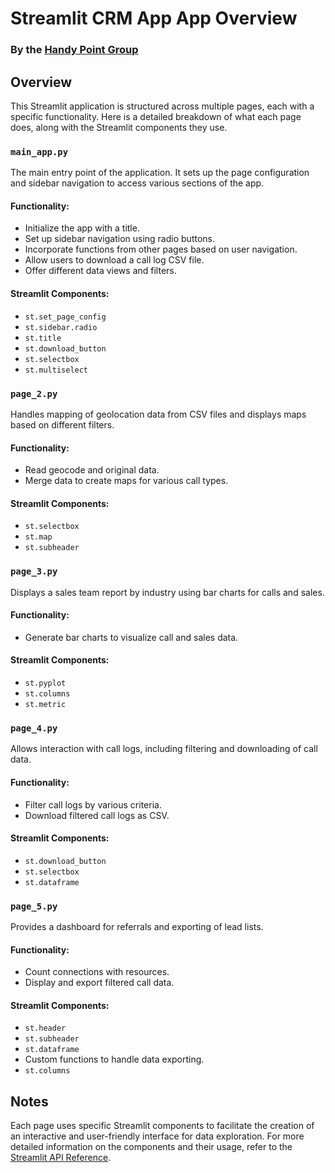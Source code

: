 # Streamlit CRM App App Overview

### By the [Handy Point Group](www.handypointgroup.com)

## Overview
This Streamlit application is structured across multiple pages, each with a specific functionality. Here is a detailed breakdown of what each page does, along with the Streamlit components they use.

### `main_app.py`
The main entry point of the application. It sets up the page configuration and sidebar navigation to access various sections of the app.

#### Functionality:
- Initialize the app with a title.
- Set up sidebar navigation using radio buttons.
- Incorporate functions from other pages based on user navigation.
- Allow users to download a call log CSV file.
- Offer different data views and filters.

#### Streamlit Components:
- `st.set_page_config`
- `st.sidebar.radio`
- `st.title`
- `st.download_button`
- `st.selectbox`
- `st.multiselect`

### `page_2.py`
Handles mapping of geolocation data from CSV files and displays maps based on different filters.

#### Functionality:
- Read geocode and original data.
- Merge data to create maps for various call types.

#### Streamlit Components:
- `st.selectbox`
- `st.map`
- `st.subheader`

### `page_3.py`
Displays a sales team report by industry using bar charts for calls and sales.

#### Functionality:
- Generate bar charts to visualize call and sales data.

#### Streamlit Components:
- `st.pyplot`
- `st.columns`
- `st.metric`

### `page_4.py`
Allows interaction with call logs, including filtering and downloading of call data.

#### Functionality:
- Filter call logs by various criteria.
- Download filtered call logs as CSV.

#### Streamlit Components:
- `st.download_button`
- `st.selectbox`
- `st.dataframe`

### `page_5.py`
Provides a dashboard for referrals and exporting of lead lists.

#### Functionality:
- Count connections with resources.
- Display and export filtered call data.

#### Streamlit Components:
- `st.header`
- `st.subheader`
- `st.dataframe`
- Custom functions to handle data exporting.
- `st.columns`

## Notes
Each page uses specific Streamlit components to facilitate the creation of an interactive and user-friendly interface for data exploration. For more detailed information on the components and their usage, refer to the [Streamlit API Reference](https://docs.streamlit.io/library/api-reference).
